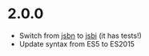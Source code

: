 # 2.0.0

- Switch from [jsbn](https://github.com/andyperlitch/jsbn) to [jsbi](https://github.com/GoogleChromeLabs/jsbi) (it has tests!)
- Update syntax from ES5 to ES2015
